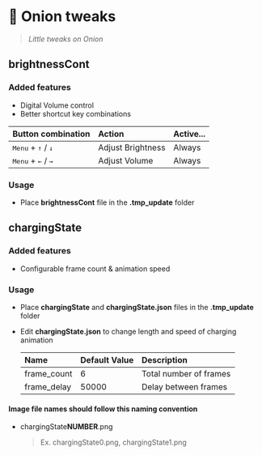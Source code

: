 # 🧅 Onion tweaks

> _Little tweaks on Onion_

## brightnessCont

### Added features

- Digital Volume control
- Better shortcut key combinations

| Button combination                            | Action            | Active... |
| :-------------------------------------------- | :---------------- | :-------- |
| <kbd>Menu</kbd> + <kbd>↑</kbd> / <kbd>↓</kbd> | Adjust Brightness | Always    |
| <kbd>Menu</kbd> + <kbd>←</kbd> / <kbd>→</kbd> | Adjust Volume     | Always    |

### Usage

- Place **brightnessCont** file in the **.tmp_update** folder

## chargingState

### Added features

- Configurable frame count & animation speed

### Usage

- Place **chargingState** and **chargingState.json** files in the **.tmp_update** folder
- Edit **chargingState.json** to change length and speed of charging animation

  | Name        | Default Value | Description            |
  | :---------- | :------------ | :--------------------- |
  | frame_count | 6             | Total number of frames |
  | frame_delay | 50000         | Delay between frames   |

#### Image file names should follow this naming convention

- chargingState**NUMBER**.png
  > Ex. chargingState0.png, chargingState1.png

